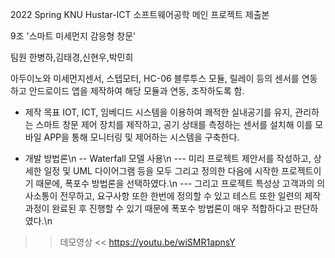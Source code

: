 2022 Spring KNU Hustar-ICT 소프트웨어공학
메인 프로젝트 제출본

9조 '스마트 미세먼지 감응형 창문'

팀원 한병하,김태경,신현우,박민희

아두이노와 미세먼지센서, 스텝모터, HC-06 블루투스 모듈, 릴레이 등의 센서를 연동하고
안드로이드 앱을 제작하여 해당 모듈과 연동, 조작하도록 함.

- 제작 목표
IOT, ICT, 임베디드 시스템을 이용하여 쾌적한 실내공기를 유지, 관리하는 스마트 창문 제어 장치를 제작하고,  공기 상태를 측정하는 센서를 설치해 이를 모바일 APP을 통해 모니터링 및 제어하는 시스템을 구축한다.

- 개발 방법론\n
-- Waterfall 모델 사용\n
--- 미리 프로젝트 제안서를 작성하고, 상세한 일정 및 UML 다이어그램 등을 모두 그리고 정의한 다음에 시작한 프로젝트이기 때문에, 폭포수 방법론을 선택하였다.\n
--- 그리고 프로젝트 특성상 고객과의 의사소통이 전무하고, 요구사항 또한 한번에 정의할 수 있고 테스트 또한 일련의 제작과정이 완료된 후 진행할 수 있기 때문에 폭포수 방법론이 매우 적합하다고 판단하였다.\n

>> 데모영상 <<
https://youtu.be/wiSMR1apnsY
